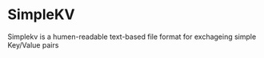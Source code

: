 SimpleKV
========

Simplekv is a humen-readable text-based file format for exchageing simple Key/Value pairs 
